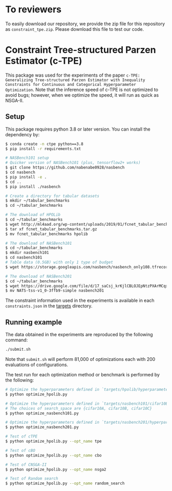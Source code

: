 # To reviewers
To easily download our repository, we provide the zip file for this repository as `constraint_tpe.zip`.
Please download this file to test our code.

# Constraint Tree-structured Parzen Estimator (c-TPE)
This package was used for the experiments of the paper `c-TPE: Generalizing Tree-structured Parzen Estimator with Inequality Constraints for Continuous and Categorical Hyperparameter Optimization`.
Note that the inference speed of c-TPE is not optimized to avoid bugs; however, when we optimize the speed, it will run as quick as NSGA-II.

## Setup
This package requires python 3.8 or later version.
You can install the dependency by:
```bash
$ conda create -n ctpe python==3.8
$ pip install -r requirements.txt

# NASBench101 setup
# Quicker version of NASBench101 (plus, tensorflow2+ works)
$ git clone https://github.com/nabenabe0928/nasbench
$ cd nasbench
$ pip install -e .
$ cd ..
$ pip install ./nasbench

# Create a directory for tabular datasets
$ mkdir ~/tabular_benchmarks
$ cd ~/tabular_benchmarks

# The download of HPOLib
$ cd ~/tabular_benchmarks
$ wget http://ml4aad.org/wp-content/uploads/2019/01/fcnet_tabular_benchmarks.tar.gz
$ tar xf fcnet_tabular_benchmarks.tar.gz
$ mv fcnet_tabular_benchmarks hpolib

# The download of NASBench101
$ cd ~/tabular_benchmarks
$ mkdir nasbench101
$ cd nasbench101
# Table data (0.5GB) with only 1 type of budget
$ wget https://storage.googleapis.com/nasbench/nasbench_only108.tfrecord

# The download of NASBench201
$ cd ~/tabular_benchmarks
$ wget https://drive.google.com/file/d/17_saCsj_krKjlCBLOJEpNtzPXArMCqxU/view
$ mv NATS-tss-v1_0-3ffb9-simple nasbench201
```

The constraint information used in the experiments is available in each `constraints.json` in the [targets](targets/) directory.

## Running example
The data obtained in the experiments are reproduced by the following command:
```bash
./submit.sh
```
Note that `submit.sh` will perform 81,000 of optimizations each with 200 evaluations of configurations.

The test run for each optimization method or benchmark is performed by the following:
```bash
# Optimize the hyperparameters defined in `targets/hpolib/hyperparameters.py` and `targets/hpolib/params.json`
$ python optimize_hpolib.py

# Optimize the hyperparameters defined in `targets/nasbench101/cifar10B/hyperparameters.py` and `targets/nasbench101/cifar10B/params.json`
# The choices of search_space are {cifar10A, cifar10B, cifar10C}
$ python optimize_nasbench101.py

# Optimize the hyperparameters defined in `targets/nasbench201/hyperparameters.py` and `targets/nasbench201/params.json`
$ python optimize_nasbench201.py

# Test of cTPE
$ python optimize_hpolib.py --opt_name tpe

# Test of cBO
$ python optimize_hpolib.py --opt_name cbo

# Test of CNSGA-II
$ python optimize_hpolib.py --opt_name nsga2

# Test of Random search
$ python optimize_hpolib.py --opt_name random_search
```
